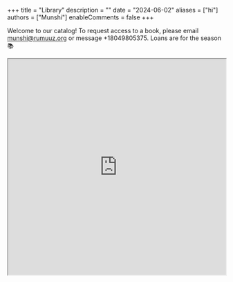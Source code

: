 +++
title = "Library"
description = ""
date = "2024-06-02"
aliases = ["hi"]
authors = ["Munshi"]
enableComments = false
+++

Welcome to our catalog! To request access to a book, please email munshi@rumuuz.org or message +18049805375. Loans are for the season 📚 

<iframe width="100%" height="500" src="https://docs.google.com/spreadsheets/d/e/2PACX-1vSMxP3tkmUhUAQckQ1BGSNkMWYJX85Zkezoa0yQQqu9Ydn4AShuTg8GPcNRtFv4XmC3DXWv1-JFhXlN/pubhtml?widget=true&amp;headers=false"></iframe>
        